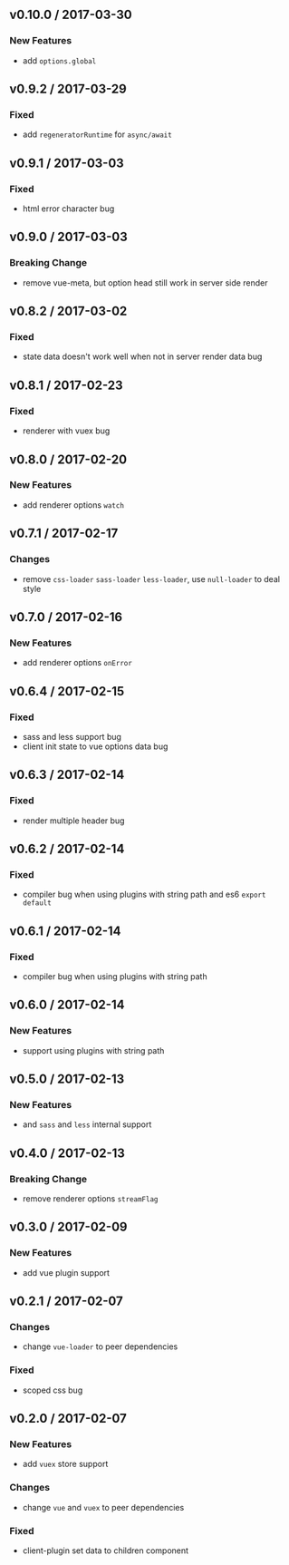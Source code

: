 v0.10.0 / 2017-03-30
---
### New Features
  * add `options.global`

v0.9.2 / 2017-03-29
---
### Fixed
  * add `regeneratorRuntime` for `async/await`

v0.9.1 / 2017-03-03
---
### Fixed
  * html error character bug

v0.9.0 / 2017-03-03
---
### Breaking Change
  * remove vue-meta, but option head still work in server side render

v0.8.2 / 2017-03-02
---
### Fixed
  * state data doesn't work well when not in server render data bug

v0.8.1 / 2017-02-23
---
### Fixed
  * renderer with vuex bug

v0.8.0 / 2017-02-20
---
### New Features
  * add renderer options `watch`

v0.7.1 / 2017-02-17
---
### Changes
  * remove `css-loader` `sass-loader` `less-loader`, use `null-loader` to deal style

v0.7.0 / 2017-02-16
---
### New Features
  * add renderer options `onError`

v0.6.4 / 2017-02-15
---
### Fixed
  * sass and less support bug
  * client init state to vue options data bug

v0.6.3 / 2017-02-14
---
### Fixed
  * render multiple header bug

v0.6.2 / 2017-02-14
---
### Fixed
  * compiler bug when using plugins with string path and es6 `export default`

v0.6.1 / 2017-02-14
---
### Fixed
  * compiler bug when using plugins with string path 

v0.6.0 / 2017-02-14
---
### New Features
  * support using plugins with string path

v0.5.0 / 2017-02-13
---
### New Features
  * and `sass` and `less` internal support

v0.4.0 / 2017-02-13
---
### Breaking Change
  * remove renderer options `streamFlag`

v0.3.0 / 2017-02-09
---
### New Features
  * add vue plugin support
 
v0.2.1 / 2017-02-07
---
### Changes
  * change `vue-loader` to peer dependencies

### Fixed
  * scoped css bug

v0.2.0 / 2017-02-07
---
### New Features
  * add `vuex` store support

### Changes
  * change `vue` and `vuex` to peer dependencies

### Fixed
  * client-plugin set data to children component